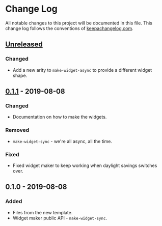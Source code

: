 # Change Log
All notable changes to this project will be documented in this file. This change log follows the conventions of [keepachangelog.com](http://keepachangelog.com/).

## [Unreleased]
### Changed
- Add a new arity to `make-widget-async` to provide a different widget shape.

## [0.1.1] - 2019-08-08
### Changed
- Documentation on how to make the widgets.

### Removed
- `make-widget-sync` - we're all async, all the time.

### Fixed
- Fixed widget maker to keep working when daylight savings switches over.

## 0.1.0 - 2019-08-08
### Added
- Files from the new template.
- Widget maker public API - `make-widget-sync`.

[Unreleased]: https://github.com/your-name/com.kirasystems.calendar/compare/0.1.1...HEAD
[0.1.1]: https://github.com/your-name/com.kirasystems.calendar/compare/0.1.0...0.1.1
